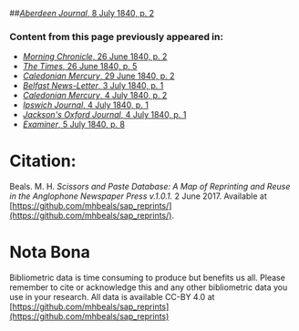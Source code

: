 ##[*Aberdeen Journal*, 8 July 1840, p. 2](https://mhbeals.github.io/sap_html/Aberdeen-Journal/Aberdeen-Journal-8-July-1840-p-2)

### Content from this page previously appeared in:
+ [*Morning Chronicle*, 26 June 1840, p. 2](https://mhbeals.github.io/sap_html/Morning-Chronicle/Morning-Chronicle-26-June-1840-p-2)
+ [*The Times*, 26 June 1840, p. 5](https://mhbeals.github.io/sap_html/The-Times/The-Times-26-June-1840-p-5)
+ [*Caledonian Mercury*, 29 June 1840, p. 2](https://mhbeals.github.io/sap_html/Caledonian-Mercury/Caledonian-Mercury-29-June-1840-p-2)
+ [*Belfast News-Letter*, 3 July 1840, p. 1](https://mhbeals.github.io/sap_html/Belfast-News-Letter/Belfast-News-Letter-3-July-1840-p-1)
+ [*Caledonian Mercury*, 4 July 1840, p. 2](https://mhbeals.github.io/sap_html/Caledonian-Mercury/Caledonian-Mercury-4-July-1840-p-2)
+ [*Ipswich Journal*, 4 July 1840, p. 1](https://mhbeals.github.io/sap_html/Ipswich-Journal/Ipswich-Journal-4-July-1840-p-1)
+ [*Jackson's Oxford Journal*, 4 July 1840, p. 1](https://mhbeals.github.io/sap_html/Jackson's-Oxford-Journal/Jackson's-Oxford-Journal-4-July-1840-p-1)
+ [*Examiner*, 5 July 1840, p. 8](https://mhbeals.github.io/sap_html/Examiner/Examiner-5-July-1840-p-8)
                    
# Citation: 

Beals. M. H. *Scissors and Paste Database: A Map of Reprinting and Reuse in the Anglophone Newspaper Press v.1.0.1.* 2 June 2017. Available at [https://github.com/mhbeals/sap_reprints/](https://github.com/mhbeals/sap_reprints/). 
                    
# Nota Bona

Bibliometric data is time consuming to produce but benefits us all. Please remember to cite or acknowledge this and any other bibliometric data you use in your research. All data is available CC-BY 4.0 at [https://github.com/mhbeals/sap_reprints](https://github.com/mhbeals/sap_reprints)